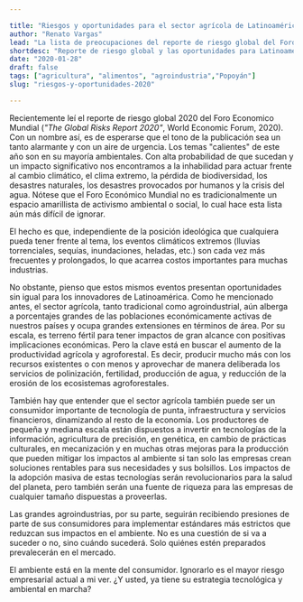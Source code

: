 ```yaml
---

title: "Riesgos y oportunidades para el sector agrícola de Latinoamérica"
author: "Renato Vargas"
lead: "La lista de preocupaciones del reporte de riesgo global del Foro Económico Mundial está dominada por los problemas ambientales. Latinoamérica tiene mucho que contribuir al mundo para hacer avances en estas áreas."
shortdesc: "Reporte de riesgo global y las oportunidades para Latinoamérica."
date: "2020-01-28"
draft: false
tags: ["agricultura", "alimentos", "agroindustria","Popoyán"]
slug: "riesgos-y-oportunidades-2020"

---
```


Recientemente leí el reporte de riesgo global 2020 del Foro Economico Mundial (_"The Global Risks Report 2020"_, World Economic Forum, 2020). Con un nombre así, es de esperarse que el tono de la publicación sea un tanto alarmante y con un aire de urgencia. Los temas "calientes" de este año son en su mayoría ambientales. Con alta probabilidad de que sucedan y un impacto significativo nos encontramos a la inhabilidad para actuar frente al cambio climático, el clima extremo, la pérdida de biodiversidad, los desastres naturales, los desastres provocados por humanos y la crisis del agua. Nótese que el Foro Económico Mundial no es tradicionalmente un espacio amarillista de activismo ambiental o social, lo cual hace esta lista aún más difícil de ignorar.

El hecho es que, independiente de la posición ideológica que cualquiera pueda tener frente al tema, los eventos climáticos extremos (lluvias torrenciales, sequías, inundaciones, heladas, etc.) son cada vez más frecuentes y prolongados, lo que acarrea costos importantes para muchas industrias.

No obstante, pienso que estos mismos eventos presentan oportunidades sin igual para los innovadores de Latinoamérica. Como he mencionado antes, el sector agrícola, tanto tradicional como agroindustrial, aún alberga a porcentajes grandes de las poblaciones económicamente activas de nuestros países y ocupa grandes extensiones en términos de área. Por su escala, es terreno fértil para tener impactos de gran alcance con positivas implicaciones económicas. Pero la clave está en buscar el aumento de la productividad agrícola y agroforestal. Es decir, producir mucho más con los recursos existentes o con menos y aprovechar de manera deliberada los servicios de polinización, fertilidad, producción de agua, y reducción de la erosión de los ecosistemas agroforestales.

También hay que entender que el sector agrícola también puede ser un consumidor importante de tecnología de punta, infraestructura y servicios financieros, dinamizando al resto de la economía. Los productores de pequeña y mediana escala están dispuestos a invertir en tecnologías de la información, agricultura de precisión, en genética, en cambio de prácticas culturales, en mecanización y en muchas otras mejoras para la producción que pueden mitigar los impactos al ambiente si tan solo las empresas crean soluciones rentables para sus necesidades y sus bolsillos. Los impactos de la adopción masiva de estas tecnologías serán revolucionarios para la salud del planeta, pero también serán una fuente de riqueza para las empresas de cualquier tamaño dispuestas a proveerlas.

Las grandes agroindustrias, por su parte, seguirán recibiendo presiones de parte de sus consumidores para implementar estándares más estrictos que reduzcan sus impactos en el ambiente. No es una cuestión de si va a suceder o no, sino cuándo sucederá. Solo quiénes estén preparados prevalecerán en el mercado.

El ambiente está en la mente del consumidor. Ignorarlo es el mayor riesgo empresarial actual a mi ver. ¿Y usted, ya tiene su estrategia tecnológica y ambiental en marcha?

